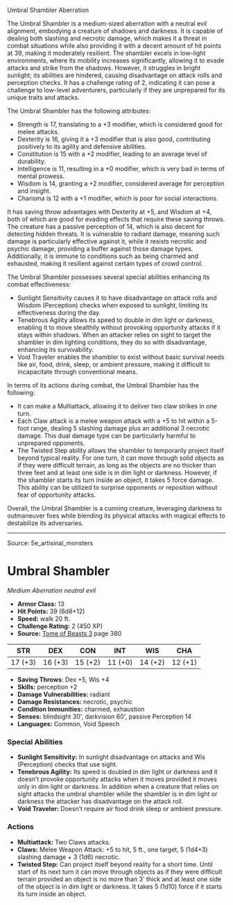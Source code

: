 <MonsterName/>Umbral Shambler</MonsterName>
<CreatureType/>Aberration</CreatureType>

<summary>The Umbral Shambler is a medium-sized aberration with a neutral evil alignment, embodying a creature of shadows and darkness. It is capable of dealing both slashing and necrotic damage, which makes it a threat in combat situations while also providing it with a decent amount of hit points at 39, making it moderately resilient. The shambler excels in low-light environments, where its mobility increases significantly, allowing it to evade attacks and strike from the shadows. However, it struggles in bright sunlight; its abilities are hindered, causing disadvantage on attack rolls and perception checks. It has a challenge rating of 2, indicating it can pose a challenge to low-level adventurers, particularly if they are unprepared for its unique traits and attacks.</summary>

<detail>

The Umbral Shambler has the following attributes: 
- Strength is 17, translating to a +3 modifier, which is considered good for melee attacks.
- Dexterity is 16, giving it a +3 modifier that is also good, contributing positively to its agility and defensive abilities.
- Constitution is 15 with a +2 modifier, leading to an average level of durability.
- Intelligence is 11, resulting in a +0 modifier, which is very bad in terms of mental prowess.
- Wisdom is 14, granting a +2 modifier, considered average for perception and insight.
- Charisma is 12 with a +1 modifier, which is poor for social interactions.

It has saving throw advantages with Dexterity at +5, and Wisdom at +4, both of which are good for evading effects that require these saving throws. The creature has a passive perception of 14, which is also decent for detecting hidden threats. It is vulnerable to radiant damage, meaning such damage is particularly effective against it, while it resists necrotic and psychic damage, providing a buffer against those damage types. Additionally, it is immune to conditions such as being charmed and exhausted, making it resilient against certain types of crowd control.

The Umbral Shambler possesses several special abilities enhancing its combat effectiveness:
- Sunlight Sensitivity causes it to have disadvantage on attack rolls and Wisdom (Perception) checks when exposed to sunlight, limiting its effectiveness during the day.
- Tenebrous Agility allows its speed to double in dim light or darkness, enabling it to move stealthily without provoking opportunity attacks if it stays within shadows. When an attacker relies on sight to target the shambler in dim lighting conditions, they do so with disadvantage, enhancing its survivability.
- Void Traveler enables the shambler to exist without basic survival needs like air, food, drink, sleep, or ambient pressure, making it difficult to incapacitate through conventional means.

In terms of its actions during combat, the Umbral Shambler has the following:
- It can make a Multiattack, allowing it to deliver two claw strikes in one turn. 
- Each Claw attack is a melee weapon attack with a +5 to hit within a 5-foot range, dealing 5 slashing damage plus an additional 3 necrotic damage. This dual damage type can be particularly harmful to unprepared opponents.
- The Twisted Step ability allows the shambler to temporarily project itself beyond typical reality. For one turn, it can move through solid objects as if they were difficult terrain, as long as the objects are no thicker than three feet and at least one side is in dim light or darkness. However, if the shambler starts its turn inside an object, it takes 5 force damage. This ability can be utilized to surprise opponents or reposition without fear of opportunity attacks.

Overall, the Umbral Shambler is a cunning creature, leveraging darkness to outmaneuver foes while blending its physical attacks with magical effects to destabilize its adversaries.</detail>



---

Source: 5e_artisinal_monsters

# Umbral Shambler

*Medium* *Aberration* *neutral evil*

- **Armor Class:** 13
- **Hit Points:** 39 (6d8+12)
- **Speed:** walk 20 ft.
- **Challenge Rating:** 2 (450 XP)
- **Source:** [Tome of Beasts 3](https://koboldpress.com/kpstore/product/tome-of-beasts-3-for-5th-edition/) page 380

| STR | DEX | CON | INT | WIS | CHA |
| --- | --- | --- | --- | --- | --- |
| 17 (+3) | 16 (+3) | 15 (+2) | 11 (+0) | 14 (+2) | 12 (+1) |

- **Saving Throws**: Dex +5, Wis +4
- **Skills:** perception +2
- **Damage Vulnerabilities:** radiant
- **Damage Resistances:** necrotic, psychic
- **Condition Immunities:** charmed, exhaustion
- **Senses:** blindsight 30', darkvision 60', passive Perception 14
- **Languages:** Common, Void Speech

### Special Abilities

- **Sunlight Sensitivity:** In sunlight disadvantage on attacks and Wis (Perception) checks that use sight.
- **Tenebrous Agility:** Its speed is doubled in dim light or darkness and it doesn’t provoke opportunity attacks when it moves provided it moves only in dim light or darkness. In addition when a creature that relies on sight attacks the umbral shambler while the shambler is in dim light or darkness the attacker has disadvantage on the attack roll.
- **Void Traveler:** Doesn’t require air food drink sleep or ambient pressure.

### Actions

- **Multiattack:** Two Claws attacks.
- **Claws:** Melee Weapon Attack: +5 to hit, 5 ft., one target, 5 (1d4+3) slashing damage + 3 (1d6) necrotic.
- **Twisted Step:** Can project itself beyond reality for a short time. Until start of its next turn it can move through objects as if they were difficult terrain provided an object is no more than 3' thick and at least one side of the object is in dim light or darkness. It takes 5 (1d10) force if it starts its turn inside an object.




